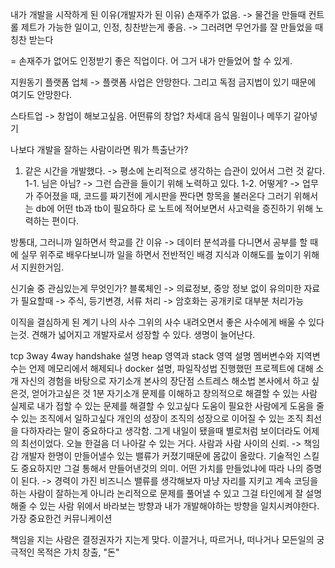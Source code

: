 

내가 개발을 시작하게 된 이유(개발자가 된 이유)
손재주가 없음. -> 물건을 만들때 컨트롤 제트가 가능한 일이고,
인정, 칭찬받는게 좋음. -> 그러려면 무언가를 잘 만들었을 때 칭찬 받는다

= 손재주가 없어도 인정받기 좋은 직업이다. 어 그거 내가 만들었어 할 수 있게.

지원동기
플랫폼 업체 
-> 플랫폼 사업은 안망한다. 그리고 독점 금지법이 있기 때문에 여기도 안망한다.

스타트업
-> 창업이 해보고싶음. 어떤류의 창업? 차세대 음식 밀웜이나 메뚜기 갈아넣기

나보다 개발을 잘하는 사람이라면 뭐가 특출난가?
1. 같은 시간을 개발했다.
-> 평소에 논리적으로 생각하는 습관이 있어서 그런 것 같다.
1-1. 님은 아님?
-> 그런 습관을 들이기 위해 노력하고 있다.
1-2. 어떻게?
-> 업무가 주어졌을 때, 코드를 짜기전에 게시판을 짠다면
항목을 불러온다 그러기 위해서는 db에 어떤 tb과 tb이 필요하다 로
노트에 적어보면서 사고력을 증진하기 위해 노력하는 편이다.

방통대, 그러니까 일하면서 학교를 간 이유
-> 데이터 분석과를 다니면서 공부를 할 때에
실무 위주로 배우다보니까 일을 하면서
전반적인 배경 지식과 이해도를 높이기 위해서
지원한거임.

신기술 중 관심있는게 무엇인가?
블록체인
-> 의료정보, 중앙 정보 없이 유의미한 자료가 필요할때
-> 주식, 등기변경, 서류 처리
-> 암호화는 공개키로 대부분 처리가능

이직을 결심하게 된 계기
나의 사수 그위의 사수 내려오면서 
좋은 사수에게 배울 수 있다는것. 견해가 넓어지고
개발자로서 성장할 수 있다. 생명이 늘어난다.



tcp 3way 4way handshake 설명
heap 영역과 stack 영역 설명
멤버변수와 지역변수는 언제 메모리에서 해제되나
docker 설명, 파일작성법
진행했떤 프로젝트에 대해 소개
자신의 경험을 바탕으로 자기소개
본사의 장단점
스트레스 해소법
본사에서 하고 싶은것, 얻어가고싶은 것
1분 자기소개
문제를 이해하고 창의적으로 해결할 수 있는 사람
실제로 내가 접할 수 있는 문제를 해결할 수 있고싶다
도움이 필요한 사람에게 도움을 줄 수 있는 조직에서 일하고싶다
개인의 성장이 조직의 성장으로 이어질 수 있는 조직
최선을 다하자라는 말이 중요하다고 생각함. 그게 내일이 됐을때
별로처럼 보이더라도 어제의 최선이었다. 오늘 한걸음 더 나아갈 수 있는 거다.
사람과 사람 사이의 신뢰. -> 책임감
개발자 한명이 만들어낼수 있는 밸류가 커졌기때문에 몸값이 올랐다.
기술적인 스킬도 중요하지만 그걸 통해서 만들어낸것의 의미. 어떤 가치를
만들었냐에 따라 나의 증명이 된다. -> 경력이 가진 비즈니스 밸류를 생각해보자
마냥 자리를 지키고 계속 코딩을 하는 사람이 잘하는게 아니라
논리적으로 문제를 풀어낼 수 있고 그걸 타인에게 잘 설명해줄 수 있는 사람
위에서 바라보는 방향과 내가 개발해야하는 방향을 일치시켜야한다.
가장 중요한건 커뮤니케이션

책임을 지는 사람은 결정권자가 지는게 맞다.
이끌거나, 따르거나, 떠나거나
모든일의 궁극적인 목적은 가치 창출, "돈"
